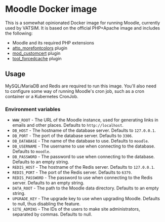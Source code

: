 # Moodle Docker image

This is a somewhat opinionated Docker image for running Moodle, currently used by VATSIM.
It is based on the official PHP+Apache image and includes the following:

* Moodle and its required PHP extensions
* [atto_morefontcolors](https://moodle.org/plugins/atto_morefontcolors) plugin
* [mod_customcert](https://moodle.org/plugins/mod_customcert) plugin
* [tool_forcedcache](https://moodle.org/plugins/tool_forcedcache) plugin

## Usage

MySQL/MariaDB and Redis are required to run this image.
You'll also need to configure some way of running Moodle's cron job, such as a cron container or a Kubernetes CronJob.

### Environment variables

* `WWW_ROOT` - The URL of the Moodle instance, used for generating links in emails and other places. Defaults to `http://localhost`.
* `DB_HOST` - The hostname of the database server. Defaults to `127.0.0.1`.
* `DB_PORT` - The port of the database server. Defaults to `3306`.
* `DB_DATABASE` - The name of the database to use. Defaults to `moodle`.
* `DB_USERNAME` - The username to use when connecting to the database. Defaults to `moodle`.
* `DB_PASSWORD` - The password to use when connecting to the database. Defaults to an empty string.
* `REDIS_HOST` - The hostname of the Redis server. Defaults to `127.0.0.1`.
* `REDIS_PORT` - The port of the Redis server. Defaults to `6379`.
* `REDIS_PASSWORD` - The password to use when connecting to the Redis server. Defaults to an empty string.
* `DATA_ROOT` - The path to the Moodle data directory. Defaults to an empty string.
* `UPGRADE_KEY` - The upgrade key to use when upgrading Moodle. Defaults to null, thus disabling the feature.
* `SITE_ADMINS` - The IDs of the users to make site administrators, separated by commas. Defaults to null.
